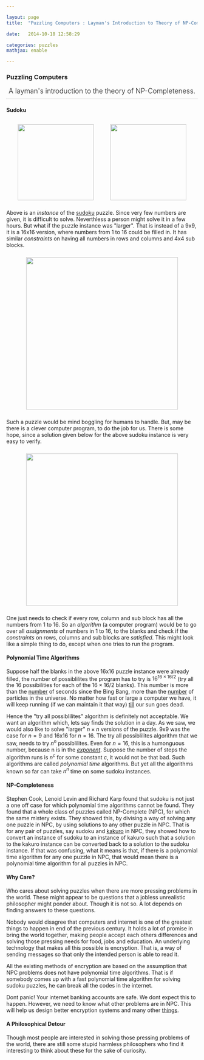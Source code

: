 ```yaml
---

layout: page
title:  "Puzzling Computers : Layman's Introduction to Theory of NP-Completeness"

date:   2014-10-18 12:58:29

categories: puzzles 
mathjax: enable

---
```


### Puzzling Computers
<span style="display: block; padding-bottom: 10px; font-size: 18px; text-align: center; font-weight: 300;
border-bottom: gray 1px dotted;">
A layman's introduction to the theory of NP-Completeness.</span>

#### Sudoku
<p style="text-align:center">
<img src="../../images/sudoku_9x9.png" width="200px" style="margin: 10px 20px"/> <img src="../../images/sudoku_9x9_solved.png" width="200px" style="margin: 0px 20px"/>
</p>

Above is an <em><a>instance</a></em> of the <a href="http://en.wikipedia.org/wiki/Sudoku">sudoku</a> puzzle. Since very few 
numbers are given, it is difficult to solve.
Neverthless a person might solve it in a few
hours. But what if the puzzle instance was "larger".
That is instead of a 9x9, it is a 16x16 version,
where numbers from 1 to 16 could be filled in.
It has similar <em><a>constraints</a></em> on having all
numbers in rows and columns and 4x4 sub blocks.

<p style="text-align:center">
<img src="../../images/sudoku_16x16.png" width="400px" style="margin: 10px 20px"/> </p>

Such a puzzle would be mind boggling for
humans to handle. But, may be there is a 
clever computer program, to do the job for
us. There is some hope, since a solution
given below for the above sudoku instance is very
easy to verify. 


<p style="text-align:center">
<img src="../../images/sudoku_16x16_solved.png" width="400px" style="margin: 10px 20px"/> </p>

One just needs to check if every row, column and
sub block has all the numbers from 1 to 16. So
 an <em><a>algorithm</a></em> (a computer program) would be to 
go over all <em><a>assignments</a></em> of numbers in 1 to 16, to the blanks
and check if the <em><a>constraints</a></em> on rows, columns and
sub blocks are <em><a>satisfied</a></em>. This might look
like a simple thing to do, except when one tries
to run the program. 


#### Polynomial Time Algorithms

Suppose half the blanks in the above 16x16 puzzle instance were
already filled, the number of possiblilites
the program has to try is $16^{16 \times 16/2}$ (try all the 16 possibilities
for each of the $16\times 16/2$ blanks). This number is
more than the <a href="http://en.wikipedia.org/wiki/Chronology_of_the_universe">number</a>
 of seconds since the Bing Bang,
more than the <a href="http://en.wikipedia.org/wiki/Chronology_of_the_universe">number</a> of particles in the universe. No
matter how fast or large a computer we have, it will
keep running (if we can maintain it that way) <a href="http://image.gsfc.nasa.gov/poetry/ask/a10395.html">till</a>
our sun goes dead.


Hence the "try all possiblilites" algorithm is definitely not
acceptable. We want an algorithm which, lets say
finds the solution in a day. As we saw, we would
also like to solve "larger" $n\times n$ versions of the puzzle.
9x9 was the case for $n=9$ and 16x16 for $n=16$. The try
all possiblilites algorithm that we saw, needs to try
$n^n$ possiblilites. Even for $n=16$, this is a humonguous number,
because n is in the <em><a href="http://en.wikipedia.org/wiki/Exponentiation">exponent</a></em>.
 Suppose the number of steps
the algorithm runs is $n^c$ for some constant $c$, it would not
be that bad. Such algorithms are called <em><a>polynomial time</a></em>  algorithms.  But yet all the algorithms known so far can
take $n^n$ time on some sudoku instances.

#### NP-Completeness

Stephen Cook, Lenoid Levin and Richard Karp found that sudoku is not just a one off
case for which polynomial time algorithms cannot be found. They found
that a whole class of puzzles called NP-Complete (NPC), for which the same mistery exists.
They showed this, by divising a way of solving any one puzzle in NPC, by
using solutions to any other puzzle in NPC. That is for any pair of puzzles,
say sudoku and <a href="http://en.wikipedia.org/wiki/Kakuro">kakuro</a> in NPC, they showed how to convert an instance of
sudoku to an instance of kakuro such that a solution to the kakuro instance
can be converted back to a solution to the sudoku instance. If that was confusing,
what it means is that, if there is a polynomial time algorithm for any one puzzle
in NPC, that would mean there is a polynomial time algorithm for all puzzles in NPC.

#### Why Care?

Who cares about solving puzzles when there are
more pressing problems in the world. These might appear to be
questions that a jobless unrealistic philosopher might ponder
about. Though it is not so. A lot depends on finding answers
to these questions. 

Nobody would disagree that computers and
internet is one of the greatest things to happen in end of the
previous century. It holds a lot of promise in bring the world
together, making people accept each others differences and 
solving those pressing needs for food, jobs and education. An
underlying technology that makes all this possible is encryption.
That is, a way of sending messages so that only the intended person
is able to read it.

All the existing methods of encryption are based on the assumption
that NPC problems does not have polynomial time algorithms.
That is if somebody comes up with a fast polynomial time algorithm for solving 
sudoku puzzles, he can break all the codes in the internet. 

Dont panic! Your internet banking accounts are safe. We
dont expect this to happen. However, we need to know what other
problems are in NPC. This will help us design better encryption
systems and many other <a href="http://en.wikipedia.org/wiki/Zero-knowledge_proof">things</a>.

#### A Philosophical Detour

Though most people are interested in solving those pressing problems
of the world, there are still some stupid harmless philosophers
who find it interesting to think about these for the sake of curiosity.









